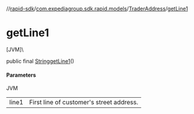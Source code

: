 //[rapid-sdk](../../../index.md)/[com.expediagroup.sdk.rapid.models](../index.md)/[TraderAddress](index.md)/[getLine1](get-line1.md)

# getLine1

[JVM]\

public final [String](https://docs.oracle.com/javase/8/docs/api/java/lang/String.html)[getLine1](get-line1.md)()

#### Parameters

JVM

| | |
|---|---|
| line1 | First line of customer's street address. |
